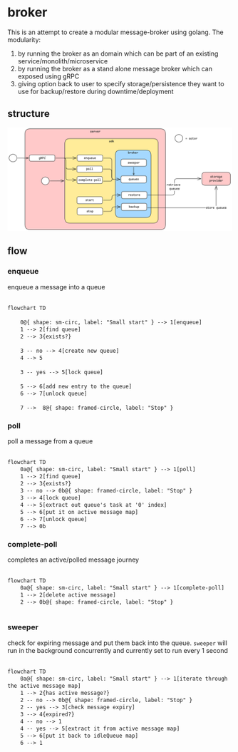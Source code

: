 # broker

This is an attempt to create a modular message-broker using golang. The modularity: 
1. by running the broker as an domain which can be part of an existing service/monolith/microservice
2. by running the broker as a stand alone message broker which can exposed using gRPC
3. giving option back to user to specify storage/persistence they want to use for backup/restore during downtime/deployment

## structure

![alt text](image.png)

## flow

### enqueue
enqueue a message into a queue

```mermaid

flowchart TD

    0@{ shape: sm-circ, label: "Small start" } --> 1[enqueue]
    1 --> 2[find queue]
    2 --> 3{exists?}

    3 -- no --> 4[create new queue]
    4 --> 5

    3 -- yes --> 5[lock queue]

    5 --> 6[add new entry to the queue]
    6 --> 7[unlock queue]

    7 -->  8@{ shape: framed-circle, label: "Stop" }

```

### poll
poll a message from a queue

```mermaid

flowchart TD
    0a@{ shape: sm-circ, label: "Small start" } --> 1[poll]
    1 --> 2[find queue]
    2 --> 3{exists?}
    3 -- no --> 0b@{ shape: framed-circle, label: "Stop" }
    3 --> 4[lock queue]
    4 --> 5[extract out queue's task at '0' index]
    5 --> 6[put it on active message map]
    6 --> 7[unlock queue]
    7 --> 0b

```

### complete-poll
completes an active/polled message journey

```mermaid

flowchart TD
    0a@{ shape: sm-circ, label: "Small start" } --> 1[complete-poll]
    1 --> 2[delete active message]
    2 --> 0b@{ shape: framed-circle, label: "Stop" }


```

### sweeper
check for expiring message and put them back into the queue. `sweeper` will run in the background concurrently and currently set to run every 1 second

```mermaid

flowchart TD
    0a@{ shape: sm-circ, label: "Small start" } --> 1[iterate through the active message map]
    1 --> 2{has active message?}
    2 -- no --> 0b@{ shape: framed-circle, label: "Stop" }
    2 -- yes --> 3[check message expiry]
    3 --> 4{expired?}
    4 -- no --> 1
    4 -- yes --> 5[extract it from active message map]
    5 --> 6[put it back to idleQueue map]
    6 --> 1

```